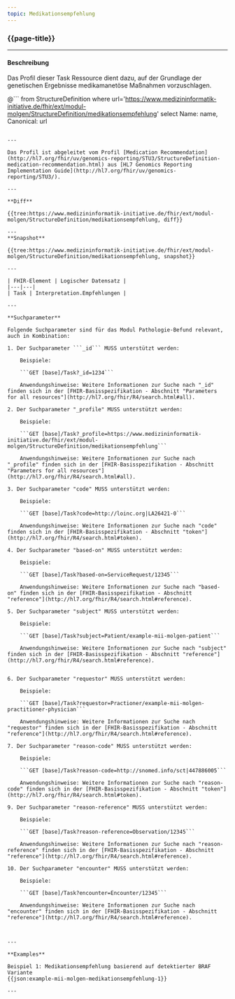 ```yaml
---
topic: Medikationsempfehlung
---
```


### {{page-title}}

---

#### Beschreibung

Das Profil dieser Task Ressource dient dazu, auf der Grundlage der genetischen Ergebnisse medikamanetöse Maßnahmen vorzuschlagen.

@```
from StructureDefinition
where url='https://www.medizininformatik-initiative.de/fhir/ext/modul-molgen/StructureDefinition/medikationsempfehlung'
select Name: name, Canonical: url
```

---

Das Profil ist abgeleitet vom Profil [Medication Recommendation](http://hl7.org/fhir/uv/genomics-reporting/STU3/StructureDefinition-medication-recommendation.html) aus [HL7 Genomics Reporting Implementation Guide](http://hl7.org/fhir/uv/genomics-reporting/STU3/).

---

**Diff**

{{tree:https://www.medizininformatik-initiative.de/fhir/ext/modul-molgen/StructureDefinition/medikationsempfehlung, diff}}

---
**Snapshot**

{{tree:https://www.medizininformatik-initiative.de/fhir/ext/modul-molgen/StructureDefinition/medikationsempfehlung, snapshot}}

---

| FHIR-Element | Logischer Datensatz |
|---|---|
| Task | Interpretation.Empfehlungen |

--- 

**Suchparameter**

Folgende Suchparameter sind für das Modul Pathologie-Befund relevant, auch in Kombination:

1. Der Suchparameter ```_id``` MUSS unterstützt werden:

    Beispiele: 

    ```GET [base]/Task?_id=1234```

    Anwendungshinweise: Weitere Informationen zur Suche nach "_id" finden sich in der [FHIR-Basisspezifikation - Abschnitt "Parameters for all resources"](http://hl7.org/fhir/R4/search.html#all).

2. Der Suchparameter "_profile" MUSS unterstützt werden:

    Beispiele:
    
    ```GET [base]/Task?_profile=https://www.medizininformatik-initiative.de/fhir/ext/modul-molgen/StructureDefinition/medikationsempfehlung```

    Anwendungshinweise: Weitere Informationen zur Suche nach "_profile" finden sich in der [FHIR-Basisspezifikation - Abschnitt "Parameters for all resources"](http://hl7.org/fhir/R4/search.html#all).

3. Der Suchparameter "code" MUSS unterstützt werden:

    Beispiele:

    ```GET [base]/Task?code=http://loinc.org|LA26421-0```

    Anwendungshinweise: Weitere Informationen zur Suche nach "code" finden sich in der [FHIR-Basisspezifikation - Abschnitt "token"](http://hl7.org/fhir/R4/search.html#token).

4. Der Suchparameter "based-on" MUSS unterstützt werden:

    Beispiele:

    ```GET [base]/Task?based-on=ServiceRequest/12345```

    Anwendungshinweise: Weitere Informationen zur Suche nach "based-on" finden sich in der [FHIR-Basisspezifikation - Abschnitt "reference"](http://hl7.org/fhir/R4/search.html#reference).

5. Der Suchparameter "subject" MUSS unterstützt werden:

    Beispiele:

    ```GET [base]/Task?subject=Patient/example-mii-molgen-patient```

    Anwendungshinweise: Weitere Informationen zur Suche nach "subject" finden sich in der [FHIR-Basisspezifikation - Abschnitt "reference"](http://hl7.org/fhir/R4/search.html#reference).


6. Der Suchparameter "requestor" MUSS unterstützt werden:

    Beispiele:

    ```GET [base]/Task?requestor=Practioner/example-mii-molgen-practitioner-physician```

    Anwendungshinweise: Weitere Informationen zur Suche nach "requestor" finden sich in der [FHIR-Basisspezifikation - Abschnitt "reference"](http://hl7.org/fhir/R4/search.html#reference).

7. Der Suchparameter "reason-code" MUSS unterstützt werden:

    Beispiele:

    ```GET [base]/Task?reason-code=http://snomed.info/sct|447886005```

    Anwendungshinweise: Weitere Informationen zur Suche nach "reason-code" finden sich in der [FHIR-Basisspezifikation - Abschnitt "token"](http://hl7.org/fhir/R4/search.html#token).

9. Der Suchparameter "reason-reference" MUSS unterstützt werden:

    Beispiele:

    ```GET [base]/Task?reason-reference=Observation/12345```

    Anwendungshinweise: Weitere Informationen zur Suche nach "reason-reference" finden sich in der [FHIR-Basisspezifikation - Abschnitt "reference"](http://hl7.org/fhir/R4/search.html#reference).

10. Der Suchparameter "encounter" MUSS unterstützt werden:

    Beispiele:

    ```GET [base]/Task?encounter=Encounter/12345```

    Anwendungshinweise: Weitere Informationen zur Suche nach "encounter" finden sich in der [FHIR-Basisspezifikation - Abschnitt "reference"](http://hl7.org/fhir/R4/search.html#reference).



---

**Examples**

Beispiel 1: Medikationsempfehlung basierend auf detektierter BRAF Variante
{{json:example-mii-molgen-medikationsempfehlung-1}}

---